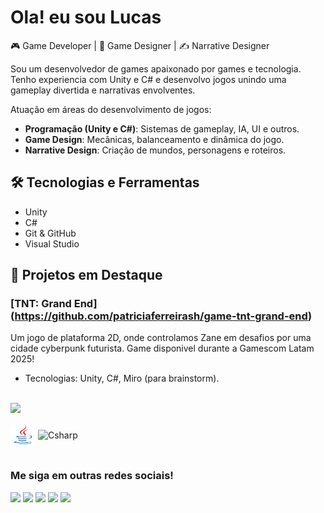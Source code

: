 # Ola! eu sou Lucas
🎮 Game Developer | 🎨 Game Designer | ✍️ Narrative Designer

Sou um desenvolvedor de games apaixonado por games e tecnologia. Tenho experiencia com Unity e C# e desenvolvo jogos unindo uma gameplay divertida e narrativas envolventes.

Atuação em áreas do desenvolvimento de jogos:
- **Programação (Unity e C#)**: Sistemas de gameplay, IA, UI e outros.
- **Game Design**: Mecânicas, balanceamento e dinâmica do jogo.
- **Narrative Design**: Criação de mundos, personagens e roteiros.
  
## 🛠️ Tecnologias e Ferramentas
- Unity
- C#
- Git & GitHub
- Visual Studio

## 📌 Projetos em Destaque
### [TNT: Grand End] (https://github.com/patriciaferreirash/game-tnt-grand-end)
Um jogo de plataforma 2D, onde controlamos Zane em desafios por uma cidade cyberpunk futurista. Game disponivel durante a Gamescom Latam 2025!
- Tecnologias: Unity, C#, Miro (para brainstorm).

<br>

<div>
  <img src="https://github-readme-stats.vercel.app/api/top-langs/?username=Luk3mm&layout=compact&theme=radical">
</div>

<div style="display: inline_block"><br>
  <img align="center" alt="Java" height="30" width="40" src="https://raw.githubusercontent.com/devicons/devicon/master/icons/java/java-original.svg">
  <img align="center" alt="Csharp" height="30" width="40" src="https://cdn.jsdelivr.net/gh/devicons/devicon@latest/icons/csharp/csharp-original.svg">
</div>
 
 <br>
 
  ### Me siga em outras redes sociais!
 
<div> 
  <a href="https://www.youtube.com/@luk3mmorgan" target="_blank"><img src="https://img.shields.io/badge/YouTube-FF0000?style=for-the-badge&logo=youtube&logoColor=white" target="_blank"></a>
  <a href="https://instagram.com/lucaslukelight" target="_blank"><img src="https://img.shields.io/badge/-Instagram-%23E4405F?style=for-the-badge&logo=instagram&logoColor=white" target="_blank"></a>
 <a href="" target="_blank"><img src="https://img.shields.io/badge/Discord-7289DA?style=for-the-badge&logo=discord&logoColor=white" target="_blank"></a> 
  <a href = ""><img src="https://img.shields.io/badge/-Gmail-%23333?style=for-the-badge&logo=gmail&logoColor=white" target="_blank"></a>
  <a href="https://www.linkedin.com/in/lucas-mendes-65b46a254/" target="_blank"><img src="https://img.shields.io/badge/-LinkedIn-%230077B5?style=for-the-badge&logo=linkedin&logoColor=white" target="_blank"></a> 
</div>
